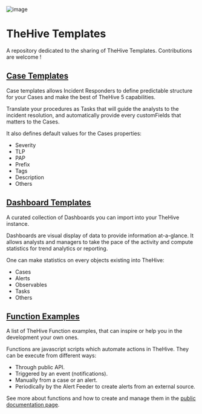 ![image](https://user-images.githubusercontent.com/32546144/170095170-b9c162d7-3281-42c1-bf6a-9381ce2ed5d6.png)


# TheHive Templates

A repository dedicated to the sharing of TheHive Templates. Contributions are welcome !


## [Case Templates](./Case%20Templates/)

Case templates allows Incident Responders to define predictable structure for your Cases and make the best of TheHive 5 capabilities. 

Translate your procedures as Tasks that will guide the analysts to the incident resolution, and automatically provide every customFields that matters to the Cases.

It also defines default values for the Cases properties:
- Severity
- TLP
- PAP
- Prefix
- Tags
- Description
- Others



## [Dashboard Templates](./Dashboard%20Templates/)

A curated collection of Dashboards you can import into your TheHive instance. 

Dashboards are visual display of data to provide information at-a-glance. 
It allows analysts and managers to take the pace of the activity and compute statistics for trend analytics or reporting.

One can make statistics on every objects existing into TheHive:
- Cases
- Alerts
- Observables
- Tasks
- Others


## [Function Examples](./Functions%20Examples/)

A list of TheHive Function examples, that can inspire or help you in the development your own ones.

Functions are javascript scripts which automate actions in TheHive. They can be execute from different ways:
- Through public API.
- Triggered by an event (notifications).
- Manually from a case or an alert.
- Periodically by the Alert Feeder to create alerts from an external source.

See more about functions and how to create and manage them in the [public documentation page](https://docs.strangebee.com/thehive/user-guides/organization/functions/).
